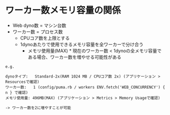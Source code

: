 # ワーカー数メモリ容量の関係
- Web dyno数 = マシン台数
- ワーカー数 = プロセス数
  - CPUコア数を上限とする
  - 1dynoあたりで使用できるメモリ容量を全ワーカーで分け合う
    - メモリ使用量(MAX) * 現在のワーカー数 < 1dynoの全メモリ容量である場合、ワーカー数を増やせる可能性がある

```
e.g.

dynoタイプ:   Standard-2x(RAM 1024 MB / CPUコア数 2x) (アプリケーション > Resourcesで確認)
ワーカー数:   1 (config/puma.rb / workers ENV.fetch('WEB_CONCURRENCY') { n } で確認)
メモリ使用量: 496MB(MAX) (アプリケーション > Metrics > Memory Usageで確認)

-> ワーカー数を2に増やすことが可能
```
